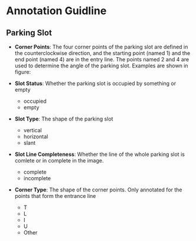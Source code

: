 # Annotation Guidline

## Parking Slot
* **Corner Points**: The four corner points of the parking slot are defined in the counterclockwise direction, and the starting point (named 1) and the end point (named 4) are in the entry line. The points named 2 and 4 are used to determine the angle of the parking slot. Examples are shown in figure:



* **Slot Status**: Whether the parking slot is occupied by something or empty
  * occupied
  * empty
* **Slot Type**: The shape of the parking slot
  * vertical
  * horizontal
  * slant
* **Slot Line Completeness**: Whether the line of the whole parking slot is comlete or in complete in the image. 
  * complete
  * incomplete
* **Corner Type**: The shape of the corner points. Only annotated for the points that form the entrance line
  * T
  * L
  * I
  * U
  * Other
